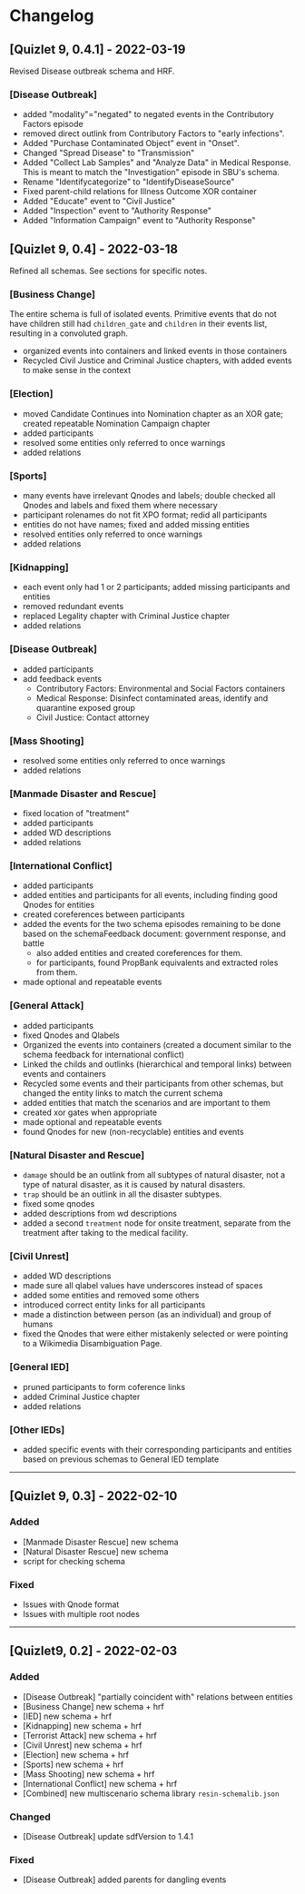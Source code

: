 # Changelog 

## [Quizlet 9, 0.4.1] - 2022-03-19
Revised Disease outbreak schema and HRF.
### [Disease Outbreak]
- added "modality"="negated" to negated events in the Contributory Factors episode 
- removed direct outlink from Contributory Factors to "early infections". 
- Added "Purchase Contaminated Object" event in "Onset".
- Changed "Spread Disease" to "Transmission"
- Added "Collect Lab Samples" and "Analyze Data" in Medical Response. This is meant to match the "Investigation" episode in SBU's schema.
- Rename  "Identifycategorize" to "IdentifyDiseaseSource"
- Fixed parent-child relations for Illness Outcome XOR container
- Added "Educate" event to "Civil Justice"
- Added "Inspection" event to "Authority Response"
- Added "Information Campaign" event to "Authority Response"
## [Quizlet 9, 0.4] - 2022-03-18
Refined all schemas. See sections for specific notes.
### [Business Change]
The entire schema is full of isolated events. Primitive events that do not have children still had `children_gate` and `children` in their events list, resulting in a convoluted graph.
- organized events into containers and linked events in those containers
- Recycled Civil Justice and Criminal Justice chapters, with added events to make sense in the context
### [Election]
- moved Candidate Continues into Nomination chapter as an XOR gate; created repeatable Nomination Campaign chapter
- added participants
- resolved some entities only referred to once warnings
- added relations
### [Sports]
- many events have irrelevant Qnodes and labels; double checked all Qnodes and labels and fixed them where necessary
- participant rolenames do not fit XPO format; redid all participants
- entities do not have names; fixed and added missing entities
- resolved entities only referred to once warnings
- added relations
### [Kidnapping]
- each event only had 1 or 2 participants; added missing participants and entities
- removed redundant events
- replaced Legality chapter with Criminal Justice chapter
- added relations
### [Disease Outbreak]
- added participants
- add feedback events
	- Contributory Factors: Environmental and Social Factors containers
	- Medical Response: Disinfect contaminated areas, identify and quarantine exposed group
	- Civil Justice: Contact attorney
### [Mass Shooting]
- resolved some entities only referred to once warnings
- added relations
### [Manmade Disaster and Rescue]
- fixed location of "treatment"
- added participants
- added WD descriptions
- added relations
### [International Conflict]
- added participants
- added entities and participants for all events, including finding good Qnodes for entities
- created coreferences between participants
- added the events for the two schema episodes remaining to be done based on the schemaFeedback document: government response, and battle
	- also added entities and created coreferences for them.
	- for participants, found PropBank equivalents and extracted roles from them.
- made optional and repeatable events 
### [General Attack]
- added participants
- fixed Qnodes and Qlabels
- Organized the events into containers (created a document similar to the schema feedback for international conflict)
- Linked the childs and outlinks (hierarchical and temporal links) between events and containers
- Recycled some events and their participants from other schemas, but changed the entity links to match the current schema
- added entities that match the scenarios and are important to them
- created xor gates when appropriate
- made optional and repeatable events
- found Qnodes for new (non-recyclable) entities and events 
### [Natural Disaster and Rescue]
- `damage` should be an outlink from all subtypes of natural disaster, not a type of natural disaster, as it is caused by natural disasters.
- `trap` should be an outlink in all the disaster subtypes.
- fixed some qnodes 
- added descriptions from wd descriptions
- added a second `treatment` node for onsite treatment, separate from the treatment after taking to the medical facility.
### [Civil Unrest]
- added WD descriptions
- made sure all qlabel values have underscores instead of spaces
- added some entities and removed some others
- introduced correct entity links for all participants
- made a distinction between person (as an individual) and group of humans
- fixed the Qnodes that were either mistakenly selected or were pointing to a Wikimedia Disambiguation Page.
### [General IED]
- pruned participants to form coference links
- added Criminal Justice chapter
- added relations
### [Other IEDs]
- added specific events with their corresponding participants and entities based on previous schemas to General IED template

-----

## [Quizlet 9, 0.3] - 2022-02-10
### Added 
- [Manmade Disaster Rescue] new schema 
- [Natural Disaster Rescue] new schema 
- script for checking schema 
### Fixed 
- Issues with Qnode format 
- Issues with multiple root nodes 

-----

## [Quizlet9, 0.2] - 2022-02-03
### Added 
- [Disease Outbreak] "partially coincident with" relations between entities 
- [Business Change] new schema + hrf 
- [IED] new schema + hrf 
- [Kidnapping] new schema + hrf 
- [Terrorist Attack] new schema + hrf 
- [Civil Unrest] new schema + hrf 
- [Election] new schema + hrf 
- [Sports] new schema + hrf 
- [Mass Shooting] new schema + hrf 
- [International Conflict] new schema + hrf 
- [Combined] new multiscenario schema library `resin-schemalib.json`

### Changed 
- [Disease Outbreak] update sdfVersion to 1.4.1

### Fixed
- [Disease Outbreak] added parents for dangling events 

